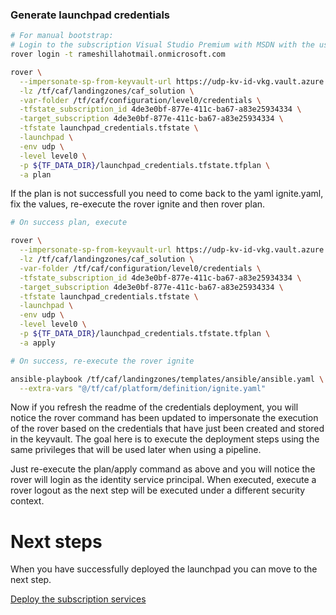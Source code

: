 
### Generate launchpad credentials

```bash
# For manual bootstrap:
# Login to the subscription Visual Studio Premium with MSDN with the user ramesh.illa_hotmail.com#EXT#@rameshillahotmail.onmicrosoft.com
rover login -t rameshillahotmail.onmicrosoft.com

rover \
  --impersonate-sp-from-keyvault-url https://udp-kv-id-vkg.vault.azure.net/ \
  -lz /tf/caf/landingzones/caf_solution \
  -var-folder /tf/caf/configuration/level0/credentials \
  -tfstate_subscription_id 4de3e0bf-877e-411c-ba67-a83e25934334 \
  -target_subscription 4de3e0bf-877e-411c-ba67-a83e25934334 \
  -tfstate launchpad_credentials.tfstate \
  -launchpad \
  -env udp \
  -level level0 \
  -p ${TF_DATA_DIR}/launchpad_credentials.tfstate.tfplan \
  -a plan

```

If the plan is not successfull you need to come back to the yaml ignite.yaml, fix the values, re-execute the rover ignite and then rover plan.


```bash 
# On success plan, execute

rover \
  --impersonate-sp-from-keyvault-url https://udp-kv-id-vkg.vault.azure.net/ \
  -lz /tf/caf/landingzones/caf_solution \
  -var-folder /tf/caf/configuration/level0/credentials \
  -tfstate_subscription_id 4de3e0bf-877e-411c-ba67-a83e25934334 \
  -target_subscription 4de3e0bf-877e-411c-ba67-a83e25934334 \
  -tfstate launchpad_credentials.tfstate \
  -launchpad \
  -env udp \
  -level level0 \
  -p ${TF_DATA_DIR}/launchpad_credentials.tfstate.tfplan \
  -a apply

```

```bash
# On success, re-execute the rover ignite

ansible-playbook /tf/caf/landingzones/templates/ansible/ansible.yaml \
  --extra-vars "@/tf/caf/platform/definition/ignite.yaml"

```

Now if you refresh the readme of the credentials deployment, you will notice the rover command has been updated to impersonate the execution of the rover based on the credentials that have just been created and stored in the keyvault. The goal here is to execute the deployment steps using the same privileges that will be used later when using a pipeline.

Just re-execute the plan/apply command as above and you will notice the rover will login as the identity service principal. When executed, execute a rover logout as the next step will be executed under a different security context.

# Next steps

When you have successfully deployed the launchpad you can  move to the next step.

 [Deploy the subscription services](../../level1/subscriptions/readme.md)
